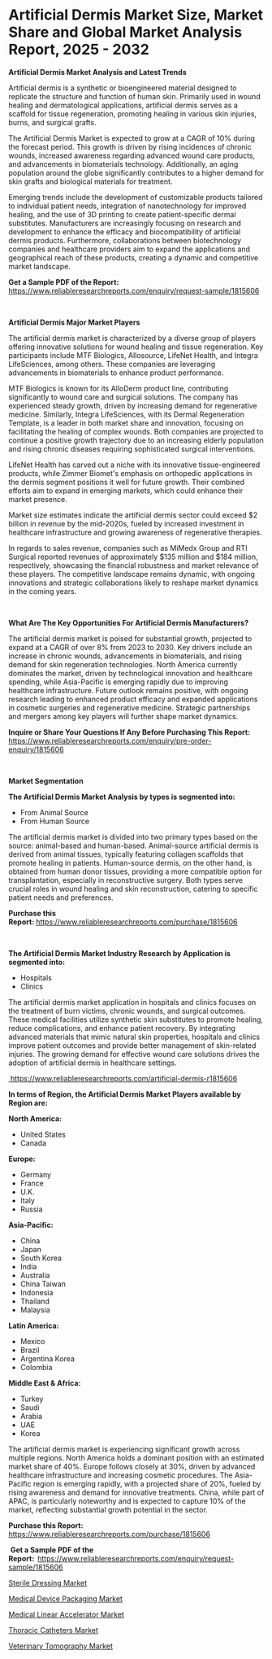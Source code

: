 <p><h1>Artificial Dermis Market Size, Market Share and Global Market Analysis Report, 2025 - 2032</h1></p><p><strong>Artificial Dermis Market Analysis and Latest Trends</strong></p>
<p><p>Artificial dermis is a synthetic or bioengineered material designed to replicate the structure and function of human skin. Primarily used in wound healing and dermatological applications, artificial dermis serves as a scaffold for tissue regeneration, promoting healing in various skin injuries, burns, and surgical grafts.</p><p>The Artificial Dermis Market is expected to grow at a CAGR of 10% during the forecast period. This growth is driven by rising incidences of chronic wounds, increased awareness regarding advanced wound care products, and advancements in biomaterials technology. Additionally, an aging population around the globe significantly contributes to a higher demand for skin grafts and biological materials for treatment. </p><p>Emerging trends include the development of customizable products tailored to individual patient needs, integration of nanotechnology for improved healing, and the use of 3D printing to create patient-specific dermal substitutes. Manufacturers are increasingly focusing on research and development to enhance the efficacy and biocompatibility of artificial dermis products. Furthermore, collaborations between biotechnology companies and healthcare providers aim to expand the applications and geographical reach of these products, creating a dynamic and competitive market landscape.</p></p>
<p><strong>Get a Sample PDF of the Report:&nbsp;</strong> <a href="https://www.reliableresearchreports.com/enquiry/request-sample/1815606?utm_campaign=37&utm_medium=2&utm_source=Github&utm_content=ia&utm_term=03032025&utm_id=artificial-dermis">https://www.reliableresearchreports.com/enquiry/request-sample/1815606</a></p>
<p>&nbsp;</p>
<p><strong>Artificial Dermis Major Market Players</strong></p>
<p><p>The artificial dermis market is characterized by a diverse group of players offering innovative solutions for wound healing and tissue regeneration. Key participants include MTF Biologics, Allosource, LifeNet Health, and Integra LifeSciences, among others. These companies are leveraging advancements in biomaterials to enhance product performance. </p><p>MTF Biologics is known for its AlloDerm product line, contributing significantly to wound care and surgical solutions. The company has experienced steady growth, driven by increasing demand for regenerative medicine. Similarly, Integra LifeSciences, with its Dermal Regeneration Template, is a leader in both market share and innovation, focusing on facilitating the healing of complex wounds. Both companies are projected to continue a positive growth trajectory due to an increasing elderly population and rising chronic diseases requiring sophisticated surgical interventions.</p><p>LifeNet Health has carved out a niche with its innovative tissue-engineered products, while Zimmer Biomet's emphasis on orthopedic applications in the dermis segment positions it well for future growth. Their combined efforts aim to expand in emerging markets, which could enhance their market presence.</p><p>Market size estimates indicate the artificial dermis sector could exceed $2 billion in revenue by the mid-2020s, fueled by increased investment in healthcare infrastructure and growing awareness of regenerative therapies. </p><p>In regards to sales revenue, companies such as MiMedx Group and RTI Surgical reported revenues of approximately $135 million and $184 million, respectively, showcasing the financial robustness and market relevance of these players. The competitive landscape remains dynamic, with ongoing innovations and strategic collaborations likely to reshape market dynamics in the coming years.</p></p>
<p>&nbsp;</p>
<p><strong>What Are The Key Opportunities For Artificial Dermis Manufacturers?</strong></p>
<p><p>The artificial dermis market is poised for substantial growth, projected to expand at a CAGR of over 8% from 2023 to 2030. Key drivers include an increase in chronic wounds, advancements in biomaterials, and rising demand for skin regeneration technologies. North America currently dominates the market, driven by technological innovation and healthcare spending, while Asia-Pacific is emerging rapidly due to improving healthcare infrastructure. Future outlook remains positive, with ongoing research leading to enhanced product efficacy and expanded applications in cosmetic surgeries and regenerative medicine. Strategic partnerships and mergers among key players will further shape market dynamics.</p></p>
<p><strong>Inquire or Share Your Questions If Any Before Purchasing This Report:</strong> <a href="https://www.reliableresearchreports.com/enquiry/pre-order-enquiry/1815606?utm_campaign=37&utm_medium=2&utm_source=Github&utm_content=ia&utm_term=03032025&utm_id=artificial-dermis">https://www.reliableresearchreports.com/enquiry/pre-order-enquiry/1815606</a></p>
<p>&nbsp;</p>
<p><strong>Market Segmentation</strong></p>
<p><strong>The Artificial Dermis Market Analysis by types is segmented into:</strong></p>
<p><ul><li>From Animal Source</li><li>From Human Source</li></ul></p>
<p><p>The artificial dermis market is divided into two primary types based on the source: animal-based and human-based. Animal-source artificial dermis is derived from animal tissues, typically featuring collagen scaffolds that promote healing in patients. Human-source dermis, on the other hand, is obtained from human donor tissues, providing a more compatible option for transplantation, especially in reconstructive surgery. Both types serve crucial roles in wound healing and skin reconstruction, catering to specific patient needs and preferences.</p></p>
<p><strong>Purchase this Report:&nbsp;</strong><a href="https://www.reliableresearchreports.com/purchase/1815606?utm_campaign=37&utm_medium=2&utm_source=Github&utm_content=ia&utm_term=03032025&utm_id=artificial-dermis">https://www.reliableresearchreports.com/purchase/1815606</a></p>
<p>&nbsp;</p>
<p><strong>The Artificial Dermis Market Industry Research by Application is segmented into:</strong></p>
<p><ul><li>Hospitals</li><li>Clinics</li></ul></p>
<p><p>The artificial dermis market application in hospitals and clinics focuses on the treatment of burn victims, chronic wounds, and surgical outcomes. These medical facilities utilize synthetic skin substitutes to promote healing, reduce complications, and enhance patient recovery. By integrating advanced materials that mimic natural skin properties, hospitals and clinics improve patient outcomes and provide better management of skin-related injuries. The growing demand for effective wound care solutions drives the adoption of artificial dermis in healthcare settings.</p></p>
<p><a href="https://www.reliableresearchreports.com/artificial-dermis-r1815606?utm_campaign=37&utm_medium=2&utm_source=Github&utm_content=ia&utm_term=03032025&utm_id=artificial-dermis">&nbsp;https://www.reliableresearchreports.com/artificial-dermis-r1815606</a></p>
<p><strong>In terms of Region, the Artificial Dermis Market Players available by Region are:</strong></p>
<p>
    <p> <strong> North America: </strong>
        <ul>
            <li>United States</li>
            <li>Canada</li>
        </ul>
        </p> 
    <p> <strong> Europe: </strong>
        <ul>
            <li>Germany</li>
            <li>France</li>
            <li>U.K.</li>
            <li>Italy</li>
            <li>Russia</li>
        </ul>
        </p> 
    <p> <strong> Asia-Pacific: </strong>
        <ul>
            <li>China</li>
            <li>Japan</li>
            <li>South Korea</li>
            <li>India</li>
            <li>Australia</li>
            <li>China Taiwan</li>
            <li>Indonesia</li>
            <li>Thailand</li>
            <li>Malaysia</li>
        </ul>
        </p> 
    <p> <strong> Latin America: </strong>
        <ul>
            <li>Mexico</li>
            <li>Brazil</li>
            <li>Argentina Korea</li>
            <li>Colombia</li>
        </ul>
        </p> 
    <p> <strong> Middle East & Africa: </strong>
        <ul>
            <li>Turkey</li>
            <li>Saudi</li>
            <li>Arabia</li>
            <li>UAE</li>
            <li>Korea</li>
        </ul>
    </p>
    </p>
<p><p>The artificial dermis market is experiencing significant growth across multiple regions. North America holds a dominant position with an estimated market share of 40%. Europe follows closely at 30%, driven by advanced healthcare infrastructure and increasing cosmetic procedures. The Asia-Pacific region is emerging rapidly, with a projected share of 20%, fueled by rising awareness and demand for innovative treatments. China, while part of APAC, is particularly noteworthy and is expected to capture 10% of the market, reflecting substantial growth potential in the sector.</p></p>
<p><strong>Purchase this Report: </strong><a href="https://www.reliableresearchreports.com/purchase/1815606?utm_campaign=37&utm_medium=2&utm_source=Github&utm_content=ia&utm_term=03032025&utm_id=artificial-dermis">https://www.reliableresearchreports.com/purchase/1815606</a></p>
<p>&nbsp;<strong>Get a Sample PDF of the Report:&nbsp;&nbsp;</strong><a href="https://www.reliableresearchreports.com/enquiry/request-sample/1815606?utm_campaign=37&utm_medium=2&utm_source=Github&utm_content=ia&utm_term=03032025&utm_id=artificial-dermis">https://www.reliableresearchreports.com/enquiry/request-sample/1815606</a></p>
<p><strong></strong></p>
<p><p><a href="https://github.com/rigelciara0p/Market-Research-Report-List-1/blob/main/sterile-dressing-market.md?utm_campaign=37&utm_medium=2&utm_source=Github&utm_content=ia&utm_term=03032025&utm_id=artificial-dermis">Sterile Dressing Market</a></p><p><a href="https://github.com/samesdufloiw/Market-Research-Report-List-1/blob/main/medical-device-packaging-market.md?utm_campaign=37&utm_medium=2&utm_source=Github&utm_content=ia&utm_term=03032025&utm_id=artificial-dermis">Medical Device Packaging Market</a></p><p><a href="https://github.com/shadnfamoza/Market-Research-Report-List-1/blob/main/medical-linear-accelerator-market.md?utm_campaign=37&utm_medium=2&utm_source=Github&utm_content=ia&utm_term=03032025&utm_id=artificial-dermis">Medical Linear Accelerator Market</a></p><p><a href="https://github.com/porstheftyux/Market-Research-Report-List-1/blob/main/thoracic-catheters-market.md?utm_campaign=37&utm_medium=2&utm_source=Github&utm_content=ia&utm_term=03032025&utm_id=artificial-dermis">Thoracic Catheters Market</a></p><p><a href="https://github.com/jamesgomez337/Market-Research-Report-List-1/blob/main/veterinary-tomography-market.md?utm_campaign=37&utm_medium=2&utm_source=Github&utm_content=ia&utm_term=03032025&utm_id=artificial-dermis">Veterinary Tomography Market</a></p></p>